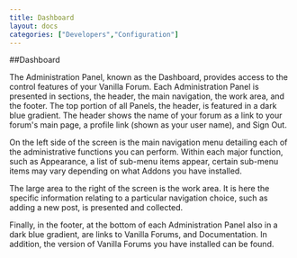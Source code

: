 ```yaml
---
title: Dashboard
layout: docs
categories: ["Developers","Configuration"]
---
```

##Dashboard

The Administration Panel, known as the Dashboard, provides access to the control features of your Vanilla Forum. Each Administration Panel is presented in sections, the header, the main navigation, the work area, and the footer. The top portion of all Panels, the header, is featured in a dark blue gradient. The header shows the name of your forum as a link to your forum's main page, a profile link (shown as your user name), and Sign Out.

On the left side of the screen is the main navigation menu detailing each of the administrative functions you can perform. Within each major function, such as Appearance, a list of sub-menu items appear, certain sub-menu items may vary depending on what Addons you have installed.

The large area to the right of the screen is the work area. It is here the specific information relating to a particular navigation choice, such as adding a new post, is presented and collected.

Finally, in the footer, at the bottom of each Administration Panel also in a dark blue gradient, are links to Vanilla Forums, and Documentation. In addition, the version of Vanilla Forums you have installed can be found. 

